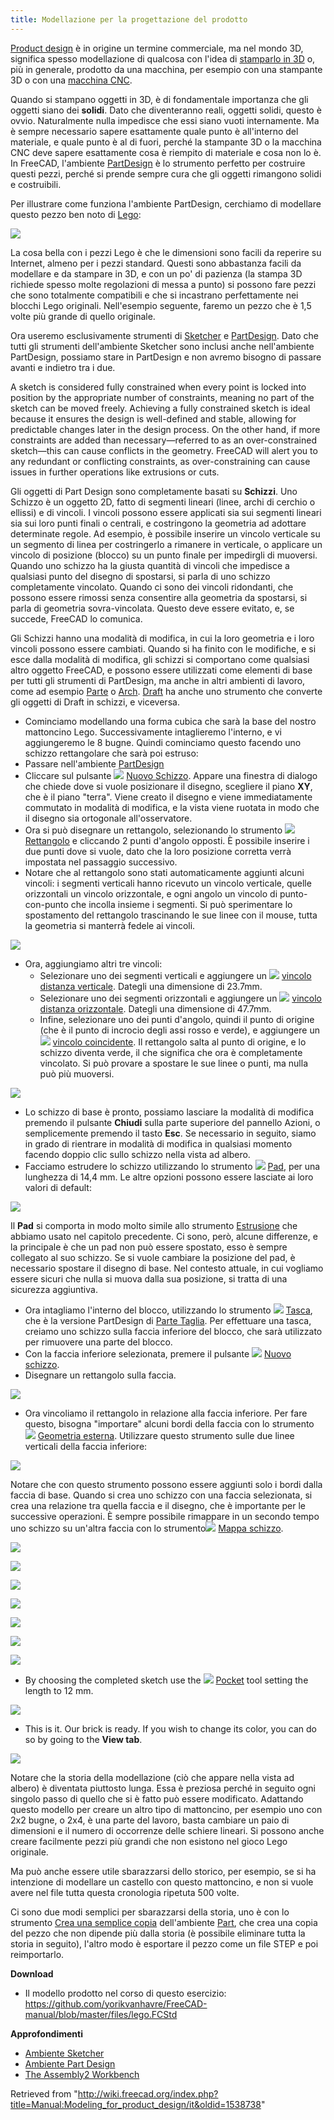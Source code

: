 ```yaml
---
title: Modellazione per la progettazione del prodotto
---
```


[Product design](https://en.wikipedia.org/wiki/Product_design) è in origine un termine commerciale, ma nel mondo 3D, significa spesso modellazione di qualcosa con l'idea di [stamparlo in 3D](https://en.wikipedia.org/wiki/3D_printing) o, più in generale, prodotto da una macchina, per esempio con una stampante 3D o con una [macchina CNC](https://en.wikipedia.org/wiki/Numerical_control).

Quando si stampano oggetti in 3D, è di fondamentale importanza che gli oggetti siano dei **solidi**. Dato che diventeranno reali, oggetti solidi, questo è ovvio. Naturalmente nulla impedisce che essi siano vuoti internamente. Ma è sempre necessario sapere esattamente quale punto è all'interno del materiale, e quale punto è al di fuori, perché la stampante 3D o la macchina CNC deve sapere esattamente cosa è riempito di materiale e cosa non lo è. In FreeCAD, l'ambiente [PartDesign](/PartDesign_Workbench/it "PartDesign Workbench/it") è lo strumento perfetto per costruire questi pezzi, perché si prende sempre cura che gli oggetti rimangono solidi e costruibili.

Per illustrare come funziona l'ambiente PartDesign, cerchiamo di modellare questo pezzo ben noto di [Lego](https://en.wikipedia.org/wiki/Lego):

![](/images/FreeCAD_Exercise1_RedBrick.png)

La cosa bella con i pezzi Lego è che le dimensioni sono facili da reperire su Internet, almeno per i pezzi standard. Questi sono abbastanza facili da modellare e da stampare in 3D, e con un po' di pazienza (la stampa 3D richiede spesso molte regolazioni di messa a punto) si possono fare pezzi che sono totalmente compatibili e che si incastrano perfettamente nei blocchi Lego originali. Nell'esempio seguente, faremo un pezzo che è 1,5 volte più grande di quello originale.

Ora useremo esclusivamente strumenti di [Sketcher](/Sketcher_Workbench/it "Sketcher Workbench/it") e [PartDesign](/PartDesign_Workbench/it "PartDesign Workbench/it"). Dato che tutti gli strumenti dell'ambiente Sketcher sono inclusi anche nell'ambiente PartDesign, possiamo stare in PartDesign e non avremo bisogno di passare avanti e indietro tra i due.

A sketch is considered fully constrained when every point is locked into position by the appropriate number of constraints, meaning no part of the sketch can be moved freely. Achieving a fully constrained sketch is ideal because it ensures the design is well-defined and stable, allowing for predictable changes later in the design process. On the other hand, if more constraints are added than necessary—referred to as an over-constrained sketch—this can cause conflicts in the geometry. FreeCAD will alert you to any redundant or conflicting constraints, as over-constraining can cause issues in further operations like extrusions or cuts.

Gli oggetti di Part Design sono completamente basati su **Schizzi**. Uno Schizzo è un oggetto 2D, fatto di segmenti lineari (linee, archi di cerchio o ellissi) e di vincoli. I vincoli possono essere applicati sia sui segmenti lineari sia sui loro punti finali o centrali, e costringono la geometria ad adottare determinate regole. Ad esempio, è possibile inserire un vincolo verticale su un segmento di linea per costringerlo a rimanere in verticale, o applicare un vincolo di posizione (blocco) su un punto finale per impedirgli di muoversi. Quando uno schizzo ha la giusta quantità di vincoli che impedisce a qualsiasi punto del disegno di spostarsi, si parla di uno schizzo completamente vincolato. Quando ci sono dei vincoli ridondanti, che possono essere rimossi senza consentire alla geometria da spostarsi, si parla di geometria sovra-vincolata. Questo deve essere evitato, e, se succede, FreeCAD lo comunica.

Gli Schizzi hanno una modalità di modifica, in cui la loro geometria e i loro vincoli possono essere cambiati. Quando si ha finito con le modifiche, e si esce dalla modalità di modifica, gli schizzi si comportano come qualsiasi altro oggetto FreeCAD, e possono essere utilizzati come elementi di base per tutti gli strumenti di PartDesign, ma anche in altri ambienti di lavoro, come ad esempio [Parte](/Part_Workbench/it "Part Workbench/it") o [Arch](/Arch_Workbench/it "Arch Workbench/it"). [Draft](/Draft_Workbench/it "Draft Workbench/it") ha anche uno strumento che converte gli oggetti di Draft in schizzi, e viceversa.

- Cominciamo modellando una forma cubica che sarà la base del nostro mattoncino Lego. Successivamente intaglieremo l'interno, e vi aggiungeremo le 8 bugne. Quindi cominciamo questo facendo uno schizzo rettangolare che sarà poi estruso:
- Passare nell'ambiente [PartDesign](/PartDesign_Workbench/it "PartDesign Workbench/it")
- Cliccare sul pulsante ![](/images/Sketcher_NewSketch.svg) [Nuovo Schizzo](/Sketcher_NewSketch/it "Sketcher NewSketch/it"). Appare una finestra di dialogo che chiede dove si vuole posizionare il disegno, scegliere il piano **XY**, che è il piano "terra". Viene creato il disegno e viene immediatamente commutato in modalità di modifica, e la vista viene ruotata in modo che il disegno sia ortogonale all'osservatore.
- Ora si può disegnare un rettangolo, selezionando lo strumento ![](/images/Sketcher_CreateRectangle.svg) [Rettangolo](/Sketcher_CreateRectangle/it "Sketcher CreateRectangle/it") e cliccando 2 punti d'angolo opposti. È possibile inserire i due punti dove si vuole, dato che la loro posizione corretta verrà impostata nel passaggio successivo.
- Notare che al rettangolo sono stati automaticamente aggiunti alcuni vincoli: i segmenti verticali hanno ricevuto un vincolo verticale, quelle orizzontali un vincolo orizzontale, e ogni angolo un vincolo di punto-con-punto che incolla insieme i segmenti. Si può sperimentare lo spostamento del rettangolo trascinando le sue linee con il mouse, tutta la geometria si manterrà fedele ai vincoli.

![](/images/FreeCAD_Exercise1_re_UC.png)

- Ora, aggiungiamo altri tre vincoli:
  - Selezionare uno dei segmenti verticali e aggiungere un ![](/images/Constraint_VerticalDistance.svg) [vincolo distanza verticale](/Sketcher_ConstrainDistanceY/it "Sketcher ConstrainDistanceY/it"). Dategli una dimensione di 23.7mm.
  - Selezionare uno dei segmenti orizzontali e aggiungere un ![](/images/Constraint_HorizontalDistance.svg) [vincolo distanza orizzontale](/Sketcher_ConstrainDistanceX/it "Sketcher ConstrainDistanceX/it"). Dategli una dimensione di 47.7mm.
  - Infine, selezionare uno dei punti d'angolo, quindi il punto di origine (che è il punto di incrocio degli assi rosso e verde), e aggiungere un ![](/images/Constraint_PointOnPoint.svg) [vincolo coincidente](/Sketcher_ConstrainCoincident/it "Sketcher ConstrainCoincident/it"). Il rettangolo salta al punto di origine, e lo schizzo diventa verde, il che significa che ora è completamente vincolato. Si può provare a spostare le sue linee o punti, ma nulla può più muoversi.

![](/images/FreeCAD_Exercise1_re.png)

- Lo schizzo di base è pronto, possiamo lasciare la modalità di modifica premendo il pulsante **Chiudi** sulla parte superiore del pannello Azioni, o semplicemente premendo il tasto **Esc**. Se necessario in seguito, siamo in grado di rientrare in modalità di modifica in qualsiasi momento facendo doppio clic sullo schizzo nella vista ad albero.
- Facciamo estrudere lo schizzo utilizzando lo strumento ![](/images/PartDesign_Pad.svg) [Pad](/PartDesign_Pad/it "PartDesign Pad/it"), per una lunghezza di 14,4 mm. Le altre opzioni possono essere lasciate ai loro valori di default:

![](/images/FreeCAD_Exercise1_padding.png)

Il **Pad** si comporta in modo molto simile allo strumento [Estrusione](/Part_Extrude/it "Part Extrude/it") che abbiamo usato nel capitolo precedente. Ci sono, però, alcune differenze, e la principale è che un pad non può essere spostato, esso è sempre collegato al suo schizzo. Se si vuole cambiare la posizione del pad, è necessario spostare il disegno di base. Nel contesto attuale, in cui vogliamo essere sicuri che nulla si muova dalla sua posizione, si tratta di una sicurezza aggiuntiva.

- Ora intagliamo l'interno del blocco, utilizzando lo strumento ![](/images/PartDesign_Pocket.svg) [Tasca](/PartDesign_Pocket/it "PartDesign Pocket/it"), che è la versione PartDesign di [Parte Taglia](/Part_Cut/it "Part Cut/it"). Per effettuare una tasca, creiamo uno schizzo sulla faccia inferiore del blocco, che sarà utilizzato per rimuovere una parte del blocco.
- Con la faccia inferiore selezionata, premere il pulsante ![](/images/Sketcher_NewSketch.svg) [Nuovo schizzo](/Sketcher_NewSketch/it "Sketcher NewSketch/it").
- Disegnare un rettangolo sulla faccia.

![](/images/FreeCAD_Exercise1_TopFaceSketch.png)

- Ora vincoliamo il rettangolo in relazione alla faccia inferiore. Per fare questo, bisogna "importare" alcuni bordi della faccia con lo strumento ![](/images/Sketcher_External.svg) [Geometria esterna](/Sketcher_External/it "Sketcher External/it"). Utilizzare questo strumento sulle due linee verticali della faccia inferiore:

![](/images/FreeCAD_Exercise1_topCylPad.png)

Notare che con questo strumento possono essere aggiunti solo i bordi dalla faccia di base. Quando si crea uno schizzo con una faccia selezionata, si crea una relazione tra quella faccia e il disegno, che è importante per le successive operazioni. È sempre possibile rimappare in un secondo tempo uno schizzo su un'altra faccia con lo strumento![](/images/Sketcher_MapSketch.svg) [Mappa schizzo](/Sketcher_MapSketch/it "Sketcher MapSketch/it").

![](/images/FreeCAD_Exercise1_topPattern.png)

![](/images/Exercise_lego_07.jpg)

![](/images/FreeCAD_Exercise1_BottomRec.png)

![](/images/Exercise_lego_08.jpg)

![](/images/FreeCAD_Exercise1_BottomOuterCirc.png)

![](/images/Exercise_lego_09.jpg)

![](/images/FreeCAD_Exercise1_bottomSketchCom.png)

- By choosing the completed sketch use the ![](/images/PartDesign_Pocket.svg) [Pocket](/PartDesign_Pocket "PartDesign Pocket") tool setting the length to 12 mm.

![](/images/FreeCAD_Exercise1_BottomPad.png)

- This is it. Our brick is ready. If you wish to change its color, you can do so by going to the **View tab**.

![](/images/FreeCAD_Exercise1_redBrick2.png)

Notare che la storia della modellazione (ciò che appare nella vista ad albero) è diventata piuttosto lunga. Essa è preziosa perché in seguito ogni singolo passo di quello che si è fatto può essere modificato. Adattando questo modello per creare un altro tipo di mattoncino, per esempio uno con 2x2 bugne, o 2x4, è una parte del lavoro, basta cambiare un paio di dimensioni e il numero di occorrenze delle schiere lineari. Si possono anche creare facilmente pezzi più grandi che non esistono nel gioco Lego originale.

Ma può anche essere utile sbarazzarsi dello storico, per esempio, se si ha intenzione di modellare un castello con questo mattoncino, e non si vuole avere nel file tutta questa cronologia ripetuta 500 volte.

Ci sono due modi semplici per sbarazzarsi della storia, uno è con lo strumento [Crea una semplice copia](/Part_SimpleCopy/it "Part SimpleCopy/it") dell'ambiente [Part](/Part_Workbench/it "Part Workbench/it"), che crea una copia del pezzo che non dipende più dalla storia (è possibile eliminare tutta la storia in seguito), l'altro modo è esportare il pezzo come un file STEP e poi reimportarlo.

**Download**

- Il modello prodotto nel corso di questo esercizio: <https://github.com/yorikvanhavre/FreeCAD-manual/blob/master/files/lego.FCStd>

**Approfondimenti**

- [Ambiente Sketcher](/Sketcher_Workbench/it "Sketcher Workbench/it")
- [Ambiente Part Design](/PartDesign_Workbench/it "PartDesign Workbench/it")
- [The Assembly2 Workbench](https://github.com/hamish2014/FreeCAD_assembly2)

Retrieved from "<http://wiki.freecad.org/index.php?title=Manual:Modeling_for_product_design/it&oldid=1538738>"
